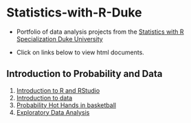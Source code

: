 # Statistics-with-R-Duke

- Portfolio of data analysis projects from the [Statistics with R Specialization Duke University](https://www.coursera.org/specializations/statistics#about)

- Click on links below to view html documents.

## Introduction to Probability and Data
1. [Introduction to R and RStudio](http://htmlpreview.github.io/?https://github.com/FabianPeri/Statistics-with-R-Duke/blob/master/01%20-%20Probability%20and%20Data/01_-_Introduction_to_R_and_RStudio.html)
2. [Introduction to data](http://htmlpreview.github.io/?https://github.com/FabianPeri/Statistics-with-R-Duke/blob/master/01%20-%20Probability%20and%20Data/02_-_Introduction_to_data.html)
3. [Probability Hot Hands in basketball](http://htmlpreview.github.io/?https://github.com/FabianPeri/Statistics-with-R-Duke/blob/master/01%20-%20Probability%20and%20Data/03_-_Probability_Hot_Hands_in_basketball.html)
4. [Exploratory Data Analysis](http://htmlpreview.github.io/?https://github.com/FabianPeri/Statistics-with-R-Duke/blob/master/01%20-%20Probability%20and%20Data/04_-_Exploratory_Data_Analysis.html)


